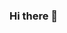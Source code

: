 ### Hi there 👋

<!--
**mrBist/mrBist** is a ✨ _special_ ✨ repository because its `README.md` (this file) appears on your GitHub profile.

### Connect with me here:  

<a href="https://www.linkedin.com/in/mrbist/">
    <img align="left" alt="Aakash Bist | Linkedin" width="24px" src="https://github.com/TheDudeThatCode/TheDudeThatCode/blob/master/Assets/Linkedin.svg" />
  </a>
   <a href="https://twitter.com/crecus">
    <img align="left" alt="Aakash Bist | Twitter" width="26px" src="https://github.com/TheDudeThatCode/TheDudeThatCode/blob/master/Assets/Twitter.svg" />
</a> 

